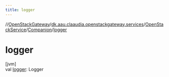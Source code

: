 ```yaml
---
title: logger
---
```

//[OpenStackGateway](../../../../index.html)/[dk.aau.claaudia.openstackgateway.services](../../index.html)/[OpenStackService](../index.html)/[Companion](index.html)/[logger](logger.html)



# logger



[jvm]\
val [logger](logger.html): Logger




